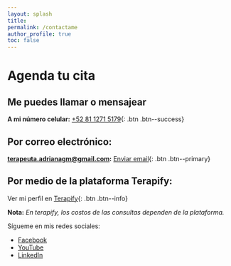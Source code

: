 ```yaml
---
layout: splash
title:
permalink: /contactame
author_profile: true
toc: false
---
```


# Agenda tu cita

## Me puedes llamar o mensajear      
**A mi número celular:** [+52 81 1271 5179](https://api.whatsapp.com/send?phone=528112715179){: .btn .btn--success}    

## Por correo electrónico:     
**terapeuta.adrianagm@gmail.com:** [Enviar email](mailto:terapeuta.adrianagm@gmail.com){: .btn .btn--primary}    

## Por medio de la plataforma Terapify: 
Ver mi perfil en [ Terapify](https://www.terapify.com/psicologos/adriana-garcia-matus){: .btn .btn--info}       

**Nota:** *En terapify, los costos de las consultas dependen de la plataforma.*


Sígueme en mis redes sociales:
- [Facebook](https://www.facebook.com/AdrianaMatusPsicoterapeuta)
- [YouTube](https://www.youtube.com/channel/UCIOqbGxhJfpiv9aSRy4u6Iw)
- [LinkedIn](https://www.linkedin.com/in/adriana-garc%C3%ADa-a9a222242/)
